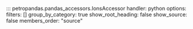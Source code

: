 ::: petropandas.pandas_accessors.IonsAccessor
    handler: python
    options:
        filters: []
        group_by_category: true
        show_root_heading: false
        show_source: false
        members_order: "source"
